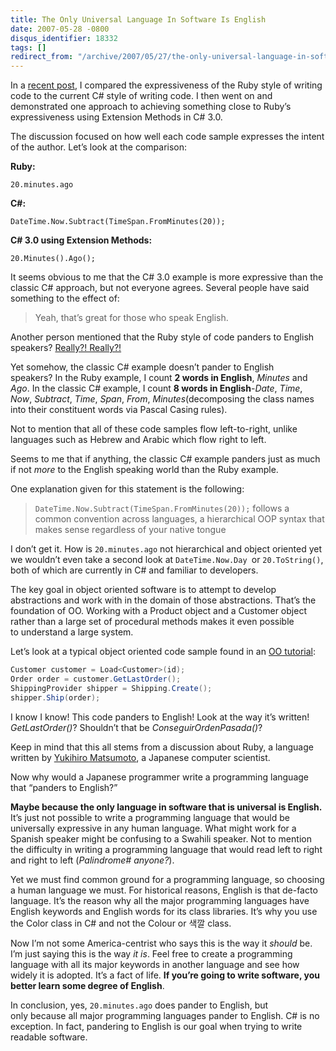 ```yaml
---
title: The Only Universal Language In Software Is English
date: 2007-05-28 -0800
disqus_identifier: 18332
tags: []
redirect_from: "/archive/2007/05/27/the-only-universal-language-in-software-is-english.aspx/"
---
```


In a [recent
post](https://haacked.com/archive/2007/05/24/ruby-like-syntax-in-c-3.0.aspx "Ruby Like syntaxt in C# 3.0"),
I compared the expressiveness of the Ruby style of writing code to the
current C\# style of writing code. I then went on and demonstrated one
approach to achieving something close to Ruby’s expressiveness using
Extension Methods in C\# 3.0.

The discussion focused on how well each code sample expresses the intent
of the author. Let’s look at the comparison:

**Ruby:**

`20.minutes.ago`

**C\#:**

`DateTime.Now.Subtract(TimeSpan.FromMinutes(20));`

**C\# 3.0 using Extension Methods:**

`20.Minutes().Ago();`

It seems obvious to me that the C\# 3.0 example is more expressive than
the classic C\# approach, but not everyone agrees. Several people have
said something to the effect of:

> Yeah, that’s great for those who speak English.

Another person mentioned that the Ruby style of code panders to English
speakers? [Really?!
Really?!](http://www.youtube.com/p.swf?video_id=RjtVnqZCndo&eurl=http%3A//www.google.com/search%3Fq%3Dsnl%2Breally%26ie%3Dutf-8%26oe%3Dutf-8%26aq%3Dt%26rls%3Dorg.mozilla%3Aen-US%3Aofficial%26cl&iurl=http%3A//img.youtube.com/vi/RjtVnqZCndo/2.jpg&t=OEgsToPDskINT6UiHBRUM4_6iGlfBNhC "Really!?! with Seth and Amy")

Yet somehow, the classic C\# example doesn’t pander to English
speakers? In the Ruby example, I count **2 words in English**, *Minutes*
and *Ago*. In the classic C\# example, I count **8 words in
English**-*Date*, *Time*, *Now*, *Subtract*, *Time*, *Span*, *From*,
*Minutes*(decomposing the class names into their constituent words via
Pascal Casing rules).

Not to mention that all of these code samples flow left-to-right, unlike
languages such as Hebrew and Arabic which flow right to left.

Seems to me that if anything, the classic C\# example panders just as
much if not *more* to the English speaking world than the Ruby example.

One explanation given for this statement is the following:

> `DateTime.Now.Subtract(TimeSpan.FromMinutes(20));` follows a common
> convention across languages, a hierarchical OOP syntax that makes
> sense regardless of your native tongue

I don’t get it. How is `20.minutes.ago` not hierarchical and object
oriented yet we wouldn’t even take a second look at
`DateTime.Now.Day `or `20.ToString()`, both of which are currently in
C\# and familiar to developers.

The key goal in object oriented software is to attempt to develop
abstractions and work with in the domain of those abstractions. That’s
the foundation of OO. Working with a Product object and a Customer
object rather than a large set of procedural methods makes it even
possible to understand a large system.

Let’s look at a typical object oriented code sample found in an [OO
tutorial](http://www.developer.com/net/csharp/article.php/10918_1465681_1 "C# and VB Object-Oriented Programming in VS.NET"):

```csharp
Customer customer = Load<Customer>(id);
Order order = customer.GetLastOrder();
ShippingProvider shipper = Shipping.Create();
shipper.Ship(order);
```

I know I know! This code panders to English! Look at the way it’s
written! *GetLastOrder()*? Shouldn’t that be *ConseguirOrdenPasada()*?

Keep in mind that this all stems from a discussion about Ruby, a
language written by [Yukihiro
Matsumoto](http://en.wikipedia.org/wiki/Yukihiro_Matsumoto "Yukihiro Matsumoto"),
a Japanese computer scientist.

Now why would a Japanese programmer write a programming language that
“panders to English?”

**Maybe because the only language in software that is universal is
English.** It’s just not possible to write a programming language that
would be universally expressive in any human language. What might work
for a Spanish speaker might be confusing to a Swahili speaker. Not to
mention the difficulty in writing a programming language that would read
left to right and right to left (*Palindrome\# anyone?*).

Yet we must find common ground for a programming language, so choosing a
human language we must. For historical reasons, English is that de-facto
language. It’s the reason why all the major programming languages have
English keywords and English words for its class libraries. It’s why you
use the Color class in C\# and not the Colour or 색깔 class.

Now I’m not some America-centrist who says this is the way it *should*
be. I’m just saying this is the way *it is*. Feel free to create a
programming language with all its major keywords in another language and
see how widely it is adopted. It’s a fact of life. **If you’re going to
write software, you better learn some degree of English**.

In conclusion, yes, `20.minutes.ago` does pander to English, but
only because all major programming languages pander to English. C\# is
no exception. In fact, pandering to English is our goal when trying to
write readable software.

